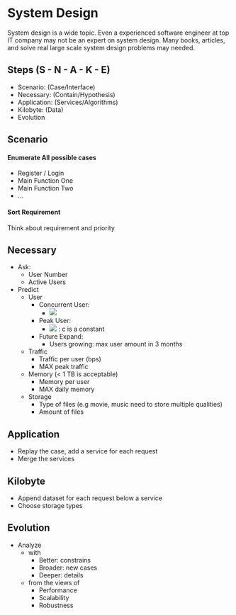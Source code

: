 
# System Design

System design is a wide topic. Even a experienced software engineer at top IT company may not be an expert on system design. Many books, articles, and solve real large scale system design problems may needed.

## Steps (S - N - A - K - E)

-   Scenario: (Case/Interface)
-   Necessary: (Contain/Hypothesis)
-   Application: (Services/Algorithms)
-   Kilobyte: (Data)
-   Evolution

## Scenario

#### Enumerate All possible cases

-   Register / Login
-   Main Function One
-   Main Function Two
-   ...

#### Sort Requirement

Think about requirement and priority

## Necessary

-   Ask:
    -   User Number
    -   Active Users
-   Predict
    -   User
        -   Concurrent User:
            -   ![](https://latex.codecogs.com/gif.latex?Avg\_Concurrent\_Users%20=%20users_{daily\_active}%20/%20seconds_{daily}%20\times%20avg\_time_{user\_online})
        -   Peak User:
            -   ![](https://latex.codecogs.com/gif.latex?Avg\_Concurrent\_Users%20\times%20c)  : c is a constant
        -   Future Expand:
            -   Users growing: max user amount in 3 months
    -   Traffic
        -   Traffic per user (bps)
        -   MAX peak traffic
    -   Memory (< 1 TB is acceptable)
        -   Memory per user
        -   MAX daily memory
    -   Storage
        -   Type of files (e.g movie, music need to store multiple qualities)
        -   Amount of files

## Application

-   Replay the case, add a service for each request
-   Merge the services

## Kilobyte

-   Append dataset for each request below a service
-   Choose storage types

## Evolution

-   Analyze
    -   with
        -   Better: constrains
        -   Broader: new cases
        -   Deeper: details
    -   from the views of
        -   Performance
        -   Scalability
        -   Robustness
